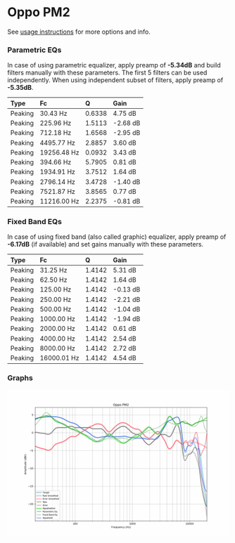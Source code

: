 # Oppo PM2
See [usage instructions](https://github.com/jaakkopasanen/AutoEq#usage) for more options and info.

### Parametric EQs
In case of using parametric equalizer, apply preamp of **-5.34dB** and build filters manually
with these parameters. The first 5 filters can be used independently.
When using independent subset of filters, apply preamp of **-5.35dB**.

| Type    | Fc          |      Q | Gain     |
|:--------|:------------|:-------|:---------|
| Peaking | 30.43 Hz    | 0.6338 | 4.75 dB  |
| Peaking | 225.96 Hz   | 1.5113 | -2.68 dB |
| Peaking | 712.18 Hz   | 1.6568 | -2.95 dB |
| Peaking | 4495.77 Hz  | 2.8857 | 3.60 dB  |
| Peaking | 19256.48 Hz | 0.0932 | 3.43 dB  |
| Peaking | 394.66 Hz   | 5.7905 | 0.81 dB  |
| Peaking | 1934.91 Hz  | 3.7512 | 1.64 dB  |
| Peaking | 2796.14 Hz  | 3.4728 | -1.40 dB |
| Peaking | 7521.87 Hz  | 3.8565 | 0.77 dB  |
| Peaking | 11216.00 Hz | 2.2375 | -0.81 dB |

### Fixed Band EQs
In case of using fixed band (also called graphic) equalizer, apply preamp of **-6.17dB**
(if available) and set gains manually with these parameters.

| Type    | Fc          |      Q | Gain     |
|:--------|:------------|:-------|:---------|
| Peaking | 31.25 Hz    | 1.4142 | 5.31 dB  |
| Peaking | 62.50 Hz    | 1.4142 | 1.64 dB  |
| Peaking | 125.00 Hz   | 1.4142 | -0.13 dB |
| Peaking | 250.00 Hz   | 1.4142 | -2.21 dB |
| Peaking | 500.00 Hz   | 1.4142 | -1.04 dB |
| Peaking | 1000.00 Hz  | 1.4142 | -1.94 dB |
| Peaking | 2000.00 Hz  | 1.4142 | 0.61 dB  |
| Peaking | 4000.00 Hz  | 1.4142 | 2.54 dB  |
| Peaking | 8000.00 Hz  | 1.4142 | 2.72 dB  |
| Peaking | 16000.01 Hz | 1.4142 | 4.54 dB  |

### Graphs
![](./Oppo%20PM2.png)